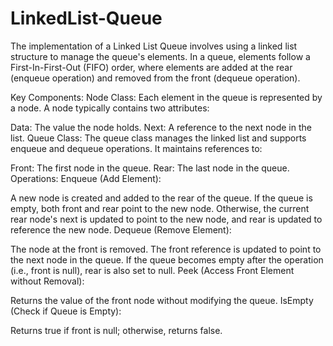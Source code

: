 # LinkedList-Queue
The implementation of a Linked List Queue involves using a linked list structure to manage the queue's elements. In a queue, elements follow a First-In-First-Out (FIFO) order, where elements are added at the rear (enqueue operation) and removed from the front (dequeue operation).

Key Components:
Node Class: Each element in the queue is represented by a node. A node typically contains two attributes:

Data: The value the node holds.
Next: A reference to the next node in the list.
Queue Class: The queue class manages the linked list and supports enqueue and dequeue operations. It maintains references to:

Front: The first node in the queue.
Rear: The last node in the queue.
Operations:
Enqueue (Add Element):

A new node is created and added to the rear of the queue.
If the queue is empty, both front and rear point to the new node.
Otherwise, the current rear node's next is updated to point to the new node, and rear is updated to reference the new node.
Dequeue (Remove Element):

The node at the front is removed.
The front reference is updated to point to the next node in the queue.
If the queue becomes empty after the operation (i.e., front is null), rear is also set to null.
Peek (Access Front Element without Removal):

Returns the value of the front node without modifying the queue.
IsEmpty (Check if Queue is Empty):

Returns true if front is null; otherwise, returns false.
